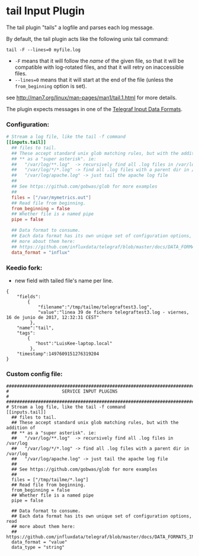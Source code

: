 # tail Input Plugin

The tail plugin "tails" a logfile and parses each log message.

By default, the tail plugin acts like the following unix tail command:

```
tail -F --lines=0 myfile.log
```

- `-F` means that it will follow the _name_ of the given file, so
that it will be compatible with log-rotated files, and that it will retry on
inaccessible files.
- `--lines=0` means that it will start at the end of the file (unless
the `from_beginning` option is set).

see http://man7.org/linux/man-pages/man1/tail.1.html for more details.

The plugin expects messages in one of the
[Telegraf Input Data Formats](https://github.com/influxdata/telegraf/blob/master/docs/DATA_FORMATS_INPUT.md).

### Configuration:

```toml
# Stream a log file, like the tail -f command
[[inputs.tail]]
  ## files to tail.
  ## These accept standard unix glob matching rules, but with the addition of
  ## ** as a "super asterisk". ie:
  ##   "/var/log/**.log"  -> recursively find all .log files in /var/log
  ##   "/var/log/*/*.log" -> find all .log files with a parent dir in /var/log
  ##   "/var/log/apache.log" -> just tail the apache log file
  ##
  ## See https://github.com/gobwas/glob for more examples
  ##
  files = ["/var/mymetrics.out"]
  ## Read file from beginning.
  from_beginning = false
  ## Whether file is a named pipe
  pipe = false

  ## Data format to consume.
  ## Each data format has its own unique set of configuration options, read
  ## more about them here:
  ## https://github.com/influxdata/telegraf/blob/master/docs/DATA_FORMATS_INPUT.md
  data_format = "influx"
```

### Keedio fork:
- new field with tailed file's name per line.
```
{
    "fields":
        {
            "filename":"/tmp/tailme/telegraftest3.log",
            "value":"linea 39 de fichero telegraftest3.log - viernes, 16 de junio de 2017, 12:32:31 CEST"
         },
    "name":"tail",
    "tags":
        {
           "host":"LuisKee-laptop.local"
         },
    "timestamp":1497609151276319204
}
```

### Custom config file:
```
###############################################################################
#                    SERVICE INPUT PLUGINS                                    #
###############################################################################
# Stream a log file, like the tail -f command
[[inputs.tail]]
  ## files to tail.
  ## These accept standard unix glob matching rules, but with the addition of
  ## ** as a "super asterisk". ie:
  ##   "/var/log/**.log"  -> recursively find all .log files in /var/log
  ##   "/var/log/*/*.log" -> find all .log files with a parent dir in /var/log
  ##   "/var/log/apache.log" -> just tail the apache log file
  ##
  ## See https://github.com/gobwas/glob for more examples
  ##
  files = ["/tmp/tailme/*.log"]
  ## Read file from beginning.
  from_beginning = false
  ## Whether file is a named pipe
  pipe = false

  ## Data format to consume.
  ## Each data format has its own unique set of configuration options, read
  ## more about them here:
  ## https://github.com/influxdata/telegraf/blob/master/docs/DATA_FORMATS_INPUT.md
  data_format = "value"
  data_type = "string"
 ```
 